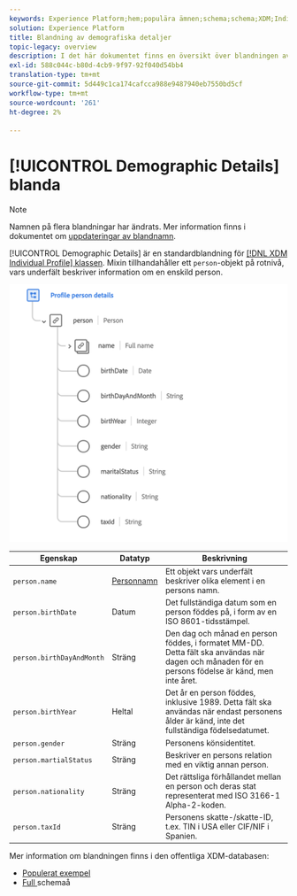 ```yaml
---
keywords: Experience Platform;hem;populära ämnen;schema;schema;XDM;Individuell profil;fält;scheman;schema design;mixin;mixin;person;personinformation;profilpersoninformation;person;
solution: Experience Platform
title: Blandning av demografiska detaljer
topic-legacy: overview
description: I det här dokumentet finns en översikt över blandningen av demografiska detaljer.
exl-id: 588c044c-b80d-4cb9-9f97-92f040d54bb4
translation-type: tm+mt
source-git-commit: 5d449c1ca174cafcca988e9487940eb7550bd5cf
workflow-type: tm+mt
source-wordcount: '261'
ht-degree: 2%

---
```


# [!UICONTROL Demographic Details] blanda

>[!NOTE]
>
>Namnen på flera blandningar har ändrats. Mer information finns i dokumentet om [uppdateringar av blandnamn](../name-updates.md).

[!UICONTROL Demographic Details] är en standardblandning för  [[!DNL XDM Individual Profile] klassen](../../classes/individual-profile.md). Mixin tillhandahåller ett `person`-objekt på rotnivå, vars underfält beskriver information om en enskild person.

<img src="../../images/mixins/profile-person-details.png" width="600" /><br />

| Egenskap | Datatyp | Beskrivning |
| --- | --- | --- |
| `person.name` | [Personnamn](../../data-types/person-name.md) | Ett objekt vars underfält beskriver olika element i en persons namn. |
| `person.birthDate` | Datum | Det fullständiga datum som en person föddes på, i form av en ISO 8601-tidsstämpel. |
| `person.birthDayAndMonth` | Sträng | Den dag och månad en person föddes, i formatet MM-DD. Detta fält ska användas när dagen och månaden för en persons födelse är känd, men inte året. |
| `person.birthYear` | Heltal | Det år en person föddes, inklusive 1989. Detta fält ska användas när endast personens ålder är känd, inte det fullständiga födelsedatumet. |
| `person.gender` | Sträng | Personens könsidentitet. |
| `person.martialStatus` | Sträng | Beskriver en persons relation med en viktig annan person. |
| `person.nationality` | Sträng | Det rättsliga förhållandet mellan en person och deras stat representerat med ISO 3166-1 Alpha-2-koden. |
| `person.taxId` | Sträng | Personens skatte-/skatte-ID, t.ex. TIN i USA eller CIF/NIF i Spanien. |

Mer information om blandningen finns i den offentliga XDM-databasen:

* [Populerat exempel](https://github.com/adobe/xdm/blob/master/components/mixins/profile/profile-person-details.example.1.json)
* [Full ](https://github.com/adobe/xdm/blob/master/components/mixins/profile/profile-person-details.schema.json)
schemaå
